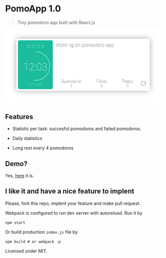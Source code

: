 # PomoApp 1.0

> Tiny pomodoro app built with React.js

![Screenshot](https://raw.githubusercontent.com/OlegWock/pomoapp/master/screen.png)

## Features

* Statistic per task: succesful pomodoros and failed pomodoros.

* Daily statistics 

* Long rest every 4 pomodoros 

## Demo?

Yes, [here](http://olegwock.github.io/pomodoroapp/) it is.

## I like it and have a nice feature to implent

Please, fork this repo, implent your feature and make pull request. 

Webpack is configured to run dev server with autoreload. Run it by 

```
npm start
```

Or build production `index.js` file by 

```
npm build # or webpack -p
```

Licensed under MIT.